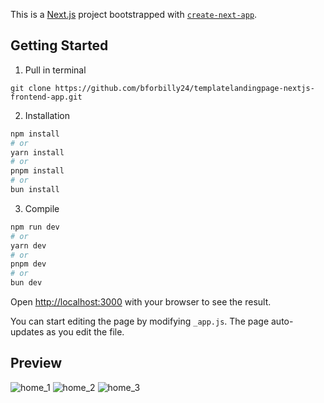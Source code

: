 This is a [Next.js](https://nextjs.org/) project bootstrapped with [`create-next-app`](https://github.com/vercel/next.js/tree/canary/packages/create-next-app).

## Getting Started

>
1. Pull in terminal
```
git clone https://github.com/bforbilly24/templatelandingpage-nextjs-frontend-app.git
```
>
2. Installation
```bash
npm install
# or
yarn install
# or
pnpm install
# or
bun install
```
>
3. Compile
```bash
npm run dev
# or
yarn dev
# or
pnpm dev
# or
bun dev
```

Open [http://localhost:3000](http://localhost:3000) with your browser to see the result.

You can start editing the page by modifying `_app.js`. The page auto-updates as you edit the file.


## Preview

<img  alt="home_1" src="https://github.com/bforbilly24/templatelandingpage-nextjs-frontend-app/assets/93701344/ec959614-6886-4e4c-804e-eb2321a15cab">
<img alt="home_2" src="https://github.com/bforbilly24/templatelandingpage-nextjs-frontend-app/assets/93701344/7ea932d5-a62c-4514-a2c8-009578df9f08  ">
<img alt="home_3" src="https://github.com/bforbilly24/templatelandingpage-nextjs-frontend-app/assets/93701344/cdcbff50-7f83-41ca-b7e6-47e8764aee36">
